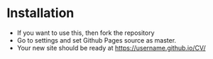 # Installation

- If you want to use this, then fork the repository
- Go to settings and set Github Pages source as master.
- Your new site should be ready at https://username.github.io/CV/
